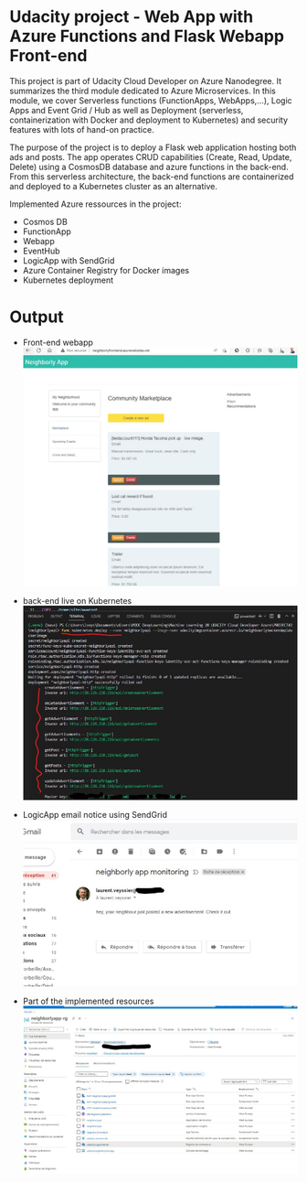 # Udacity project - Web App with Azure Functions and Flask Webapp Front-end

This project is part of Udacity Cloud Developer on Azure Nanodegree. It summarizes the third module dedicated to Azure Microservices. In this module, we cover Serverless functions (FunctionApps, WebApps,...), Logic Apps and Event Grid / Hub as well as Deployment (serverless, containerization with Docker and deployment to Kubernetes) and security features with lots of hand-on practice.

The purpose of the project is to deploy a Flask web application hosting both ads and posts. The app operates CRUD capabilities (Create, Read, Update, Delete) using a CosmosDB database and azure functions in the back-end. From this serverless architecture, the back-end functions are containerized and deployed to a Kubernetes cluster as an alternative.

Implemented Azure ressources in the project:
- Cosmos DB
- FunctionApp
- Webapp
- EventHub
- LogicApp with SendGrid
- Azure Container Registry for Docker images
- Kubernetes deployment

# Output

- Front-end webapp
![](screenshots/live_frontend_deployed.jpg)

- back-end live on Kubernetes
![](screenshots/kubernetes_funcapp_deployment_confirmation.jpg)

- LogicApp email notice using SendGrid
![](screenshots/httpTrigger_emails.jpg)

- Part of the implemented resources
![](screenshots/ressource_group.jpg)
